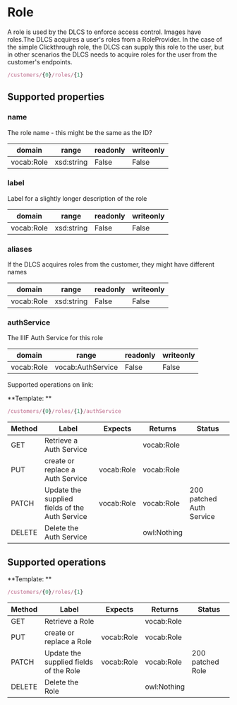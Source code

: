 
# Role

A role is used by the DLCS to enforce access control. Images have roles.The DLCS acquires a user's roles from a RoleProvider. In the case of the simple Clickthrough role, the DLCS can supply this role to the user, but in other scenarios the DLCS needs to acquire roles for the user from the customer's endpoints.



```javascript
/customers/{0}/roles/{1}
```


## Supported properties


### name

The role name - this might be the same as the ID?


|domain|range|readonly|writeonly|
|--|--|--|--|
|vocab:Role|xsd:string|False|False|


### label

Label for a slightly longer description of the role


|domain|range|readonly|writeonly|
|--|--|--|--|
|vocab:Role|xsd:string|False|False|


### aliases

If the DLCS acquires roles from the customer, they might have different names


|domain|range|readonly|writeonly|
|--|--|--|--|
|vocab:Role|xsd:string|False|False|


### authService

The IIIF Auth Service for this role


|domain|range|readonly|writeonly|
|--|--|--|--|
|vocab:Role|vocab:AuthService|False|False|

Supported operations on link:

**Template: **

```javascript
/customers/{0}/roles/{1}/authService
```


|Method|Label|Expects|Returns|Status|
|--|--|--|--|--|
|GET|Retrieve a Auth Service||vocab:Role||
|PUT|create or replace a Auth Service|vocab:Role|vocab:Role||
|PATCH|Update the supplied fields of the Auth Service|vocab:Role|vocab:Role|200 patched Auth Service|
|DELETE|Delete the Auth Service||owl:Nothing||


## Supported operations

**Template: **

```javascript
/customers/{0}/roles/{1}
```


|Method|Label|Expects|Returns|Status|
|--|--|--|--|--|
|GET|Retrieve a Role||vocab:Role||
|PUT|create or replace a Role|vocab:Role|vocab:Role||
|PATCH|Update the supplied fields of the Role|vocab:Role|vocab:Role|200 patched Role|
|DELETE|Delete the Role||owl:Nothing||

